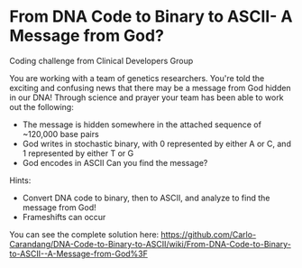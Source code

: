 # From DNA Code to Binary to ASCII- A Message from God?
Coding challenge from Clinical Developers Group

You are working with a team of genetics researchers. You're told the exciting and confusing news that there may be a message from God hidden in our DNA! Through science and prayer your team has been able to work out the following:
* The message is hidden somewhere in the attached sequence of ~120,000 base pairs
* God writes in stochastic binary, with 0 represented by either A or C, and 1 represented by either T or G
* God encodes in ASCII
Can you find the message?

Hints:
* Convert DNA code to binary, then to ASCII, and analyze to find the message from God!
* Frameshifts can occur

You can see the complete solution here: https://github.com/Carlo-Carandang/DNA-Code-to-Binary-to-ASCII/wiki/From-DNA-Code-to-Binary-to-ASCII--A-Message-from-God%3F
